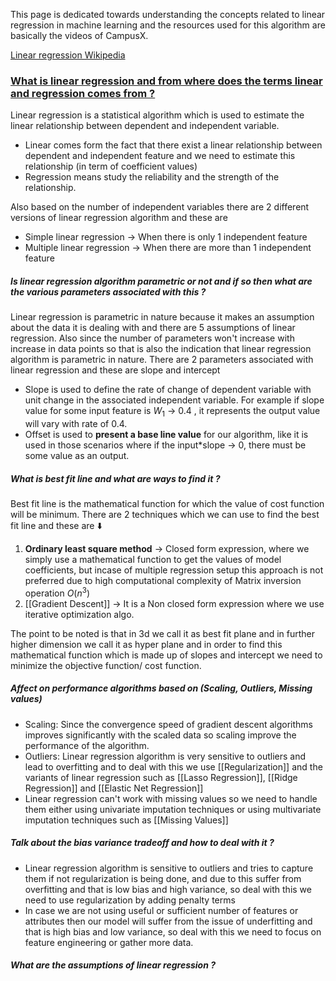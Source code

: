 This page is dedicated towards understanding the concepts related to linear regression in machine learning and the resources used for this algorithm are basically the videos of CampusX.

[Linear regression Wikipedia](https://en.wikipedia.org/wiki/Linear_regression#:~:text=In%20linear%20regression%2C%20the%20relationships,models%20are%20called%20linear%20models)


### [ What is linear regression and from where does the terms linear and regression comes from ?](#) 

Linear regression is a statistical algorithm which is used to estimate the linear relationship between dependent and independent variable.

- Linear comes form the fact that there exist a linear relationship between dependent and independent feature and we need to estimate this relationship (in term of coefficient values)
- Regression means study the reliability and the strength of the relationship.

Also based on the number of independent variables there are 2 different versions of linear regression algorithm and these are 

- Simple linear regression → When there is only 1 independent feature
- Multiple linear regression → When there are more than 1 independent feature

##### Is linear regression algorithm parametric or not and if so then what are the various parameters associated with this ? 

Linear regression is parametric in nature because it makes an assumption about the data it is dealing with and there are 5 assumptions of linear regression. Also since the number of parameters won't increase with increase in data points so that is also the indication that linear regression algorithm is parametric in nature. There are 2 parameters associated with linear regression and these are slope and intercept

- Slope is used to define the rate of change of dependent variable with unit change in the associated independent variable. For example if slope value for some input feature is $W_1$ → 0.4 , it represents the output value will vary with rate of 0.4.
- Offset is used to **present a base line value** for our algorithm, like it is used in those scenarios where if the input*slope → 0, there must be some value as an output.

##### What is best fit line and what are ways to find it ? 

Best fit line is the mathematical function for which the value of cost function will be minimum. There are 2 techniques which we can use to find the best fit line and these are ⬇️

1. **Ordinary least square method** → Closed form expression, where we simply use a mathematical function to get the values of model coefficients, but incase of multiple regression setup this approach is not preferred due to high computational complexity of Matrix inversion operation $O(n^3)$
2. [[Gradient Descent]] → It is a Non closed form expression where we use iterative optimization algo.

The point to be noted is that in 3d we call it as best fit plane and in further higher dimension we call it as hyper plane and in order to find this mathematical function which is made up of slopes and intercept we need to minimize the objective function/ cost function.

##### Affect on performance algorithms based on (Scaling, Outliers, Missing values)

- Scaling: Since the convergence speed of gradient descent algorithms improves significantly with the scaled data so scaling improve the performance of the algorithm.
- Outliers: Linear regression algorithm is very sensitive to outliers and lead to overfitting and to deal with this we use [[Regularization]] and the variants of linear regression such as [[Lasso Regression]], [[Ridge Regression]] and [[Elastic Net Regression]]
- Linear regression can't work with missing values so we need to handle them either using univariate imputation techniques or using multivariate imputation techniques such as [[Missing Values]]

##### Talk about the bias variance tradeoff and how to deal with it ?

- Linear regression algorithm is sensitive to outliers and tries to capture them if not regularization is being done, and due to this suffer from overfitting and that is low bias and high variance, so deal with this we need to use regularization by adding penalty terms
- In case we are not using useful or sufficient number of features or attributes then our model will suffer from the issue of underfitting and that is high bias and low variance, so deal with this we need to focus on feature engineering or gather more data.
##### What are the assumptions of linear regression ? 



